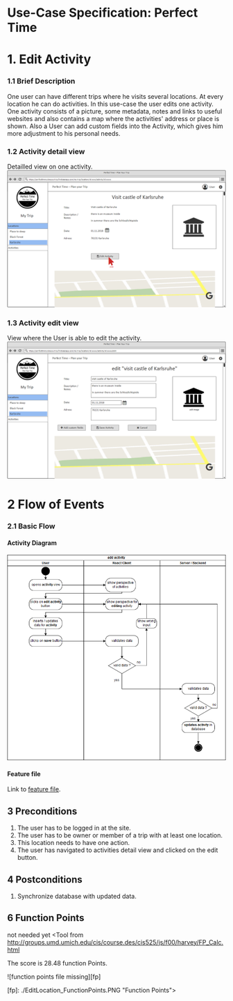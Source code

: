 # Use-Case Specification: Perfect Time
# 1. Edit Activity
### 1.1 Brief Description

One user can have different trips where he visits several locations. At every location he can do activities. In this use-case the user edits one activity. One activity consists of a picture, some metadata, notes and links to useful websites and also contains a map where the activities' address or place is shown.
Also a User can add custom fields into the Activity, which gives him more adjustment to his personal needs.

### 1.2 Activity detail view
Detailled view on one activity.
![activity detail view file missing][ldv]

[ldv]: detailActivityFilled.png "Activity View"

### 1.3 Activity edit view
View where the User is able to edit the activity.
![activity edit view file missing][lev]

[lev]: editActivityFilled.png "Activity View"

# 2 Flow of Events

### 2.1 Basic Flow
#### Activity Diagram

![activity diagram file missing][ad]

[ad]: editActivity_ActivityDiagramm.png "Activity Diagram"

#### Feature file

Link to [feature file](../../../features/editActivity.feature).

## 3 Preconditions
1. The user has to be logged in at the site.
2. The user has to be owner or member of a trip with at least one location.
3. This location needs to have one action.
4. The user has navigated to activities detail view and clicked on the edit button.

## 4 Postconditions
1. Synchronize database with updated data.

## 6 Function Points
not needed yet
<Tool from http://groups.umd.umich.edu/cis/course.des/cis525/js/f00/harvey/FP_Calc.html

The score is 28.48 function Points.

![function points file missing][fp]

[fp]: ./EditLocation_FunctionPoints.PNG "Function Points">


